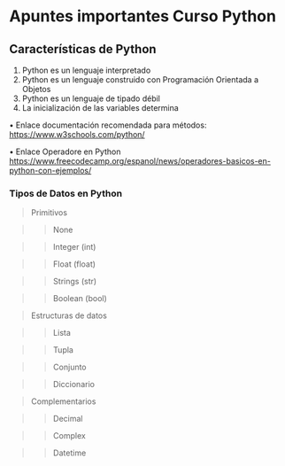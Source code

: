 # Apuntes importantes Curso Python

## Características de Python

1. Python es un lenguaje interpretado
2. Python es un lenguaje construido con Programación Orientada a Objetos
3. Python es un lenguaje de tipado débil
4. La inicialización de las variables determina 

• Enlace documentación recomendada para métodos:
https://www.w3schools.com/python/

• Enlace Operadore en Python
https://www.freecodecamp.org/espanol/news/operadores-basicos-en-python-con-ejemplos/

### Tipos de Datos en Python

> Primitivos

>> None 

>> Integer (int)

>> Float (float)

>> Strings (str)

>> Boolean (bool)

> Estructuras de datos

>> Lista 

>> Tupla

>> Conjunto

>> Diccionario

> Complementarios

>> Decimal

>> Complex

>> Datetime